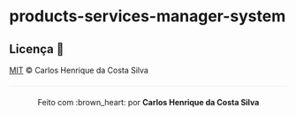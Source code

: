 # products-services-manager-system

## Licença 📄

[MIT](/LICENSE) &copy; Carlos Henrique da Costa Silva

<p align="center" style="margin-top: 20px; border-top: 1px solid #eee; padding-top: 20px;">Feito com :brown_heart: por <strong> Carlos Henrique da Costa Silva </strong> </p>

